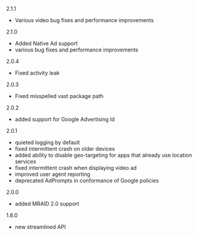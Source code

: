 2.1.1
* Various video bug fixes and performance improvements

2.1.0
* Added Native Ad support
* various bug fixes and performance improvements

2.0.4
* Fixed activity leak

2.0.3
* Fixed misspelled vast package path

2.0.2
* added support for Google Advertising Id

2.0.1
* quieted logging by default
* fixed intermittent crash on older devices
* added ability to disable geo-targeting for apps that already use location services
* fixed intermittent crash when displaying video ad
* improved user agent reporting
* deprecated AdPrompts in conformance of Google policies

2.0.0
* added MRAID 2.0 support

1.8.0
* new streamlined API

